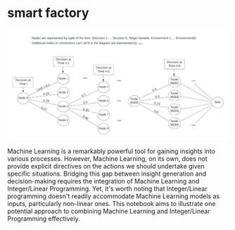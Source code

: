 # smart factory

![Illustration of Problem Setup](./resources/Decision_Flow.png)

Machine Learning is a remarkably powerful tool for gaining insights into various processes. However, Machine Learning, on its own, does not provide explicit directives on the actions we should undertake given specific situations. Bridging this gap between insight generation and decision-making requires the integration of Machine Learning and Integer/Linear Programming. Yet, it's worth noting that Integer/Linear programming doesn't readily accommodate Machine Learning models as inputs, particularly non-linear ones. This notebook aims to illustrate one potential approach to combining Machine Learning and Integer/Linear Programming effectively.
